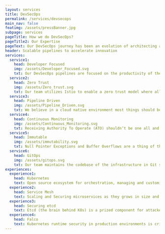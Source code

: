 ```yaml
---
layout: services
title: DevSecOps
permalink: /services/devsecops
main_nav: false
featimg: /assets/pressBanner.jpg
subpage: services
pageTitle: How we do DevSecOps?
pageTitle2: Our Expertise
pageText: Our DevSecOps journey has been an evolution of architecting automated CI/CD pipelines to integrating security into the platform operations so systems are least trust by default.
header: Scalable pipelines to accelerate innovation
services:
  service1:
    head: Developer Focused
    img: /assets/Developer_Focused.svg
    txt: Our DevSecOps pipelines are focused on the productivity of the Developers while at the same time ensuring the security is ensured. As developers embrace cloud native platforms such as Kubernetes, our team builds pipelines that provide the developers a direct view into the security so that security isn’t an after-thought.
  service2:
    head: Zero Trust
    img: /assets/Zero_trust.svg
    txt: Our team utilizes Istio to enable a zero trust model where all communications are encrypted between microservices, centrally authorized, and continually validated against a service mesh policy. Our team achieves this by pushing a centralized policy configuration into the Envoy sidecar proxies for each pod.
  service3:
    head: Pipeline Driven
    img: /assets/Pipeline_Driven.svg
    txt: We believe in a cloud native environment most things should be automated. Whether that’d be finding CVEs at the time of building container images, static/dynamic code analysis, runtime security, testing, or deploying, our team prepares pipelines that trigger all these things at the time of merge into master branch
  service4:
    head: Continuous Monitoring
    img: /assets/Continuous_Monitoring.svg
    txt: Receiving Authority To Operate (ATO) shouldn’t be one all and be all for the solution. Rather than spending man hours to periodically manually going through the compliance of the security controls, our team believes in continuous monitoring that is triggered at the time of any change to the system.
  service5:
    head: Immutable
    img: /assets/immutability.svg
    txt: Null Pointer Exceptions and Buffer Overflows are a thing of the past when using Immutable structures and pattern matching. At the core of our teams approach to immutability is automation. We automate every part of the deployment down to the lowest level so that any change in a deployed system requires deploying a new system.
  service6:
    head: GitOps
    img: /assets/gitops.svg
    txt: Our team maintains the codebase of the infrastructure in Git so that the entire infrastructure can be re-deployed from the code with the least amount of human intervention. GitOps is the basis for our team to use automated monitoring to alert our engineers when the configuration running in our cloud native environment doesn’t match the configuration in code.
experiences:
  experience1:
    head: Kubernetes
    text: Open source ecosystem for orchestration, managing and customizing application specific workflows, and automating at scale is the key to launching a stable and secure product quickly. , Our team utilizes it’s revolutionary capacity to design, deploy and manage cluster based containers systems, and K8s Admission Control, and RBAC to ensure the public facing clusters are secure.
  experience2:
    head: Service Mesh
    text: Scaling and Securing microservices as they grows in size and complexity can become difficult to manage and understand. Using Service Mesh, our team addresses these challenges where cross-cutting concerns, such as service discovery, service-to-service and origin-to-service security, observability and resiliency, are configured as code  Our team uses both Edge Routing (using Ambassador - Envoy) and Ingress (using Istio - Envoy) to secure network communication down to the pod level. Using Istio as a sidecar, our team provides authentication, observability, relillience, and traffic management.
  experience3:   
    head: Securing etcd
    text: Etcd (the brain behind K8s) is a prized component for attackers to get access to. Our team uses authentication and firewalls to restrict access to etcd as well as encrypt the data in etcd (at rest).
  experience4:  
    head: Falco
    text: Kubernetes runtime security in production environments is critical and necessary to avoid any operational and reputational costs of security breaches. Our team participates with the open source Falco project for container native runtime security. Working at the most basic layer, the kernel, our team can detect anomalous activity at both application and infrastructure level.
---
```

